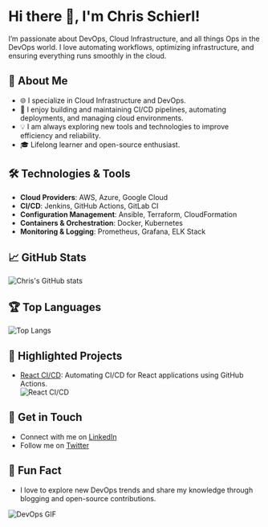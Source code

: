 # Hi there 👋, I'm Chris Schierl!

I’m passionate about DevOps, Cloud Infrastructure, and all things Ops in the DevOps world. I love automating workflows, optimizing infrastructure, and ensuring everything runs smoothly in the cloud.

## 🚀 About Me
- 🌐 I specialize in Cloud Infrastructure and DevOps.
- 🔧 I enjoy building and maintaining CI/CD pipelines, automating deployments, and managing cloud environments.
- 💡 I am always exploring new tools and technologies to improve efficiency and reliability.
- 🎓 Lifelong learner and open-source enthusiast.

## 🛠️ Technologies & Tools
- **Cloud Providers**: AWS, Azure, Google Cloud
- **CI/CD**: Jenkins, GitHub Actions, GitLab CI
- **Configuration Management**: Ansible, Terraform, CloudFormation
- **Containers & Orchestration**: Docker, Kubernetes
- **Monitoring & Logging**: Prometheus, Grafana, ELK Stack

## 📈 GitHub Stats
![Chris's GitHub stats](https://github-readme-stats.vercel.app/api?username=chrisschierl&show_icons=true&theme=radical)

## 🏆 Top Languages
![Top Langs](https://github-readme-stats.vercel.app/api/top-langs/?username=chrisschierl&layout=compact&theme=radical)

## 🌟 Highlighted Projects
- [React CI/CD](https://github.com/chrisschierl/react-ci-cd): Automating CI/CD for React applications using GitHub Actions.  
![React CI/CD](https://media.giphy.com/media/LmNwrBhejkK9EFP504/giphy.gif)

## 💬 Get in Touch
- Connect with me on [LinkedIn](https://www.linkedin.com/in/chrisschierl)
- Follow me on [Twitter](https://twitter.com/chrisschierl)

## 🌱 Fun Fact
- I love to explore new DevOps trends and share my knowledge through blogging and open-source contributions.

![DevOps GIF](https://media.giphy.com/media/26tn33aiTi1jkl6H6/giphy.gif)
